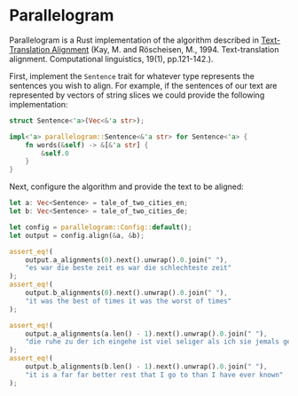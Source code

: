 # Parallelogram

Parallelogram is a Rust implementation of the algorithm described in [Text-Translation Alignment](https://aclanthology.org/J93-1006.pdf) (Kay, M. and Röscheisen, M., 1994. Text-translation alignment. Computational linguistics, 19(1), pp.121-142.).

First, implement the `Sentence` trait for whatever type represents the sentences you wish to align. For example, if the sentences of our text are represented by vectors of string slices we could provide the following implementation:

```rust
struct Sentence<'a>(Vec<&'a str>);

impl<'a> parallelogram::Sentence<&'a str> for Sentence<'a> {
    fn words(&self) -> &[&'a str] {
        &self.0
    }
}
```

Next, configure the algorithm and provide the text to be aligned:

```rust
let a: Vec<Sentence> = tale_of_two_cities_en;
let b: Vec<Sentence> = tale_of_two_cities_de;

let config = parallelogram::Config::default();
let output = config.align(&a, &b);

assert_eq!(
    output.a_alignments(0).next().unwrap().0.join(" "),
    "es war die beste zeit es war die schlechteste zeit"
);
assert_eq!(
    output.b_alignments(0).next().unwrap().0.join(" "),
    "it was the best of times it was the worst of times"
);

assert_eq!(
    output.a_alignments(a.len() - 1).next().unwrap().0.join(" "),
    "die ruhe zu der ich eingehe ist viel seliger als ich sie jemals gekannt habe"
);
assert_eq!(
    output.b_alignments(b.len() - 1).next().unwrap().0.join(" "),
    "it is a far far better rest that I go to than I have ever known"
);
```
